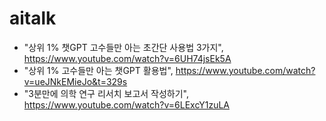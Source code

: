 # aitalk


* "상위 1% 챗GPT 고수들만 아는 초간단 사용법 3가지", https://www.youtube.com/watch?v=6UH74jsEk5A
* "상위 1% 고수들만 아는 챗GPT 활용법", https://www.youtube.com/watch?v=ueJNkEMieJo&t=329s
* "3분만에 의학 연구 리서치 보고서 작성하기", https://www.youtube.com/watch?v=6LExcY1zuLA
